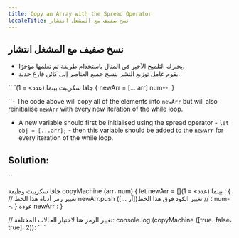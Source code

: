 ```yaml
---
title: Copy an Array with the Spread Operator
localeTitle: نسخ صفيف مع المشغل انتشار
---
```

## نسخ صفيف مع المشغل انتشار

*   يخبرك التلميح الأخير في المثال باستخدام طريقة تم تعلمها مؤخرًا.
*   يقوم عامل توزيع النشر بنسخ جميع العناصر إلى كائن فارغ جديد.

\`\` \`جافا سكريبت بينما (عدد> = 1) { newArr = \[… arr\] num--. }

 ``- The code above will copy all of the elements into `newArr` but will also reinitialise `newArr` with every new iteration of the while loop. 
 - A new variable should first be initialised using the spread operator - `let obj = [...arr];` - then this variable should be added to the `newArr` for every iteration of the while loop. 
 
 ## Solution: 
`` 

جافا سكريبت وظيفة copyMachine (arr، num) { let newArr = \[\]؛ بينما (عدد> = 1) { // تغيير رمز أدناه هذا الخط newArr.push (\[... آر\])؛ // تغيير الكود فوق هذا الخط num--. } عودة newArr ؛ }

// تغيير الرمز هنا لاختبار الحالات المختلفة: console.log (copyMachine (\[true، false، true\]، 2))؛ \`\` \`